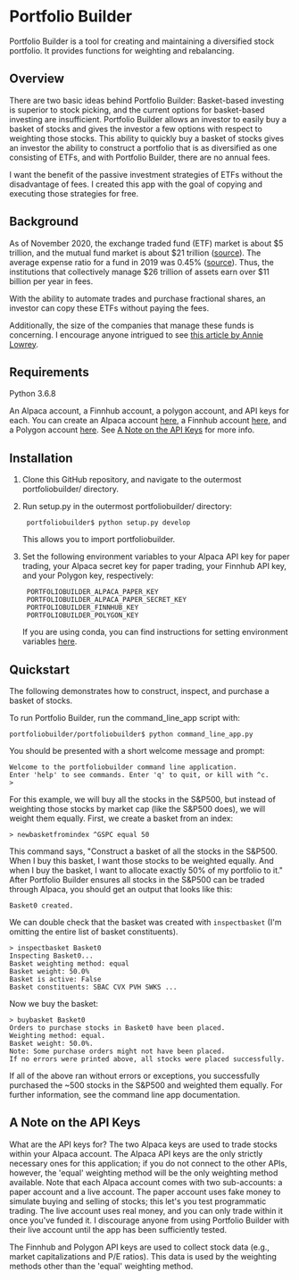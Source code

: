 # Portfolio Builder
Portfolio Builder is a tool for creating and maintaining a diversified stock portfolio. It provides functions for weighting and rebalancing.

## Overview
There are two basic ideas behind Portfolio Builder: Basket-based investing is superior to stock picking, and the current options for basket-based investing are insufficient. Portfolio Builder allows an investor to easily buy a basket of stocks and gives the investor a few options with respect to weighting those stocks. This ability to quickly buy a basket of stocks gives an investor the ability to construct a portfolio that is as diversified as one consisting of ETFs, and with Portfolio Builder, there are no annual fees. 

I want the benefit of the passive investment strategies of ETFs without the disadvantage of fees. I created this app with the goal of copying and executing those strategies for free.

## Background
As of November 2020, the exchange traded fund (ETF) market is about $5 trillion, and the mutual fund market is about $21 trillion ([source](https://www.cnbc.com/2020/11/17/us-etf-market-tops-5-trillion-in-assets-as-investors-stampede-into-stocks-on-vaccine-hopes.html)). The average expense ratio for a fund in 2019 was 0.45% ([source](https://newsroom.morningstar.com/newsroom/news-archive/press-release-details/2020/Morningstars-Annual-Fund-Fee-Study-Finds-Investors-Saved-Nearly-6-Billion-in-Fund-Fees-in-2019/default.aspx)). Thus, the institutions that collectively manage $26 trillion of assets earn over $11 billion per year in fees.

With the ability to automate trades and purchase fractional shares, an investor can copy these ETFs without paying the fees.

Additionally, the size of the companies that manage these funds is concerning. I encourage anyone intrigued to see [this article by Annie Lowrey](https://www.theatlantic.com/ideas/archive/2021/04/the-autopilot-economy/618497/). 

## Requirements
Python 3.6.8

An Alpaca account, a Finnhub account, a polygon account, and API keys for each. You can create an Alpaca account [here](https://alpaca.markets), a Finnhub account [here](https://finnhub.io), and a Polygon account [here](https://polygon.io). See [A Note on the API Keys](#A-Note-on-the-API-Keys) for more info.

## Installation
1. Clone this GitHub repository, and navigate to the outermost portfoliobuilder/ directory.

2. Run setup.py in the outermost portfoliobuilder/ directory:

        portfoliobuilder$ python setup.py develop

    This allows you to import portfoliobuilder.

3. Set the following environment variables to your Alpaca API key for paper trading, your Alpaca secret key for paper trading, your Finnhub API key, and your Polygon key, respectively:

        PORTFOLIOBUILDER_ALPACA_PAPER_KEY
        PORTFOLIOBUILDER_ALPACA_PAPER_SECRET_KEY
        PORTFOLIOBUILDER_FINNHUB_KEY
        PORTFOLIOBUILDER_POLYGON_KEY

    If you are using conda, you can find instructions for setting environment variables [here](https://docs.conda.io/projects/conda/en/latest/user-guide/tasks/manage-environments.html#saving-environment-variables).

## Quickstart
The following demonstrates how to construct, inspect, and purchase a basket of stocks. 

To run Portfolio Builder, run the command_line_app script with:

    portfoliobuilder/portfoliobuilder$ python command_line_app.py

You should be presented with a short welcome message and prompt:

    Welcome to the portfoliobuilder command line application.
    Enter 'help' to see commands. Enter 'q' to quit, or kill with ^c.
    > 

For this example, we will buy all the stocks in the S&P500, but instead of weighting those stocks by market cap (like the S&P500 does), we will weight them equally. First, we create a basket from an index:

    > newbasketfromindex ^GSPC equal 50

This command says, "Construct a basket of all the stocks in the S&P500. When I buy this basket, I want those stocks to be weighted equally. And when I buy the basket, I want to allocate exactly 50% of my portfolio to it." After Portfolio Builder ensures all stocks in the S&P500 can be traded through Alpaca, you should get an output that looks like this:

    Basket0 created.

We can double check that the basket was created with `inspectbasket` (I'm omitting the entire list of basket constituents).

    > inspectbasket Basket0
    Inspecting Basket0...
    Basket weighting method: equal
    Basket weight: 50.0%
    Basket is active: False
    Basket constituents: SBAC CVX PVH SWKS ...

Now we buy the basket:

    > buybasket Basket0
    Orders to purchase stocks in Basket0 have been placed.
    Weighting method: equal.
    Basket weight: 50.0%.
    Note: Some purchase orders might not have been placed.
    If no errors were printed above, all stocks were placed successfully.

If all of the above ran without errors or exceptions, you successfully purchased the ~500 stocks in the S&P500 and weighted them equally. For further information, see the command line app documentation.

## A Note on the API Keys
What are the API keys for? The two Alpaca keys are used to trade stocks within your Alpaca account. The Alpaca API keys are the only strictly necessary ones for this application; if you do not connect to the other APIs, however, the 'equal' weighting method will be the only weighting method available. Note that each Alpaca account comes with two sub-accounts: a paper account and a live account. The paper account uses fake money to simulate buying and selling of stocks; this let's you test programmatic trading. The live account uses real money, and you can only trade within it once you've funded it. I discourage anyone from using Portfolio Builder with their live account until the app has been sufficiently tested.

The Finnhub and Polygon API keys are used to collect stock data (e.g., market capitalizations and P/E ratios). This data is used by the weighting methods other than the 'equal' weighting method.